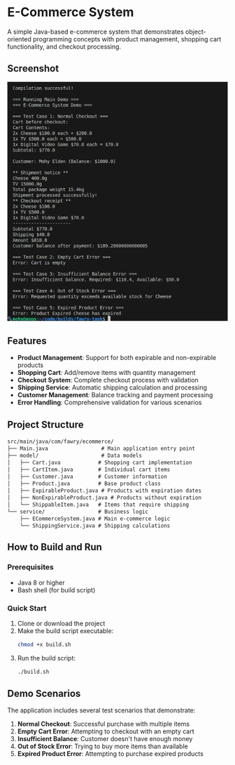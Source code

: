 # E-Commerce System

A simple Java-based e-commerce system that demonstrates object-oriented programming concepts with product management, shopping cart functionality, and checkout processing.

## Screenshot


![img1](imgs/image.png)


## Features

- **Product Management**: Support for both expirable and non-expirable products
- **Shopping Cart**: Add/remove items with quantity management
- **Checkout System**: Complete checkout process with validation
- **Shipping Service**: Automatic shipping calculation and processing
- **Customer Management**: Balance tracking and payment processing
- **Error Handling**: Comprehensive validation for various scenarios

## Project Structure

```
src/main/java/com/fawry/ecommerce/
├── Main.java                 # Main application entry point
├── model/                    # Data models
│   ├── Cart.java            # Shopping cart implementation
│   ├── CartItem.java        # Individual cart items
│   ├── Customer.java        # Customer information
│   ├── Product.java         # Base product class
│   ├── ExpirableProduct.java # Products with expiration dates
│   ├── NonExpirableProduct.java # Products without expiration
│   └── ShippableItem.java   # Items that require shipping
└── service/                 # Business logic
    ├── ECommerceSystem.java # Main e-commerce logic
    └── ShippingService.java # Shipping calculations
```

## How to Build and Run

### Prerequisites
- Java 8 or higher
- Bash shell (for build script)

### Quick Start
1. Clone or download the project
2. Make the build script executable:
   ```bash
   chmod +x build.sh
   ```
3. Run the build script:
   ```bash
   ./build.sh
   ```

## Demo Scenarios

The application includes several test scenarios that demonstrate:

1. **Normal Checkout**: Successful purchase with multiple items
2. **Empty Cart Error**: Attempting to checkout with an empty cart
3. **Insufficient Balance**: Customer doesn't have enough money
4. **Out of Stock Error**: Trying to buy more items than available
5. **Expired Product Error**: Attempting to purchase expired products
